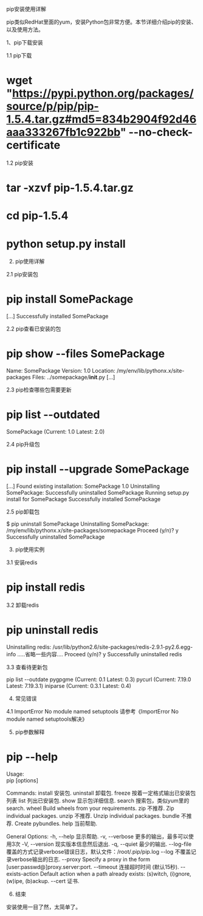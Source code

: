 pip安装使用详解

pip类似RedHat里面的yum，安装Python包非常方便。本节详细介绍pip的安装、以及使用方法。



1、pip下载安装

1.1 pip下载

# wget "https://pypi.python.org/packages/source/p/pip/pip-1.5.4.tar.gz#md5=834b2904f92d46aaa333267fb1c922bb" --no-check-certificate


1.2 pip安装

# tar -xzvf pip-1.5.4.tar.gz
# cd pip-1.5.4
# python setup.py install



2. pip使用详解

2.1 pip安装包

# pip install SomePackage
  [...]
  Successfully installed SomePackage

2.2 pip查看已安装的包

# pip show --files SomePackage
  Name: SomePackage
  Version: 1.0
  Location: /my/env/lib/pythonx.x/site-packages
  Files:
   ../somepackage/__init__.py
   [...]

2.3 pip检查哪些包需要更新

# pip list --outdated
  SomePackage (Current: 1.0 Latest: 2.0)

2.4 pip升级包

# pip install --upgrade SomePackage
  [...]
  Found existing installation: SomePackage 1.0
  Uninstalling SomePackage:
    Successfully uninstalled SomePackage
  Running setup.py install for SomePackage
  Successfully installed SomePackage

2.5 pip卸载包

$ pip uninstall SomePackage
  Uninstalling SomePackage:
    /my/env/lib/pythonx.x/site-packages/somepackage
  Proceed (y/n)? y
  Successfully uninstalled SomePackage


3. pip使用实例

3.1 安装redis

# pip install redis

3.2 卸载redis

# pip uninstall redis
Uninstalling redis:
  /usr/lib/python2.6/site-packages/redis-2.9.1-py2.6.egg-info
.....省略一些内容....
Proceed (y/n)? y
  Successfully uninstalled redis

3.3 查看待更新包

pip list --outdate
pygpgme (Current: 0.1 Latest: 0.3)
pycurl (Current: 7.19.0 Latest: 7.19.3.1)
iniparse (Current: 0.3.1 Latest: 0.4)

4. 常见错误

4.1 ImportError No module named setuptools
请参考《ImportError No module named setuptools解决》

5. pip参数解释

# pip --help

Usage:   
  pip <command> [options]

Commands:
  install                     安装包.
  uninstall                   卸载包.
  freeze                      按着一定格式输出已安装包列表
  list                        列出已安装包.
  show                        显示包详细信息.
  search                      搜索包，类似yum里的search.
  wheel                       Build wheels from your requirements.
  zip                         不推荐. Zip individual packages.
  unzip                       不推荐. Unzip individual packages.
  bundle                      不推荐. Create pybundles.
  help                        当前帮助.

General Options:
  -h, --help                  显示帮助.
  -v, --verbose               更多的输出，最多可以使用3次
  -V, --version               现实版本信息然后退出.
  -q, --quiet                 最少的输出.
  --log-file <path>           覆盖的方式记录verbose错误日志，默认文件：/root/.pip/pip.log
  --log <path>                不覆盖记录verbose输出的日志.
  --proxy <proxy>             Specify a proxy in the form [user:passwd@]proxy.server:port.
  --timeout <sec>             连接超时时间 (默认15秒).
  --exists-action <action>    Default action when a path already exists: (s)witch, (i)gnore, (w)ipe, (b)ackup.
  --cert <path>               证书.

6. 结束

安装使用一目了然，太简单了。
